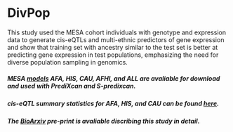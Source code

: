 # DivPop
This study used the MESA cohort individuals with genotype and expression data to generate cis-eQTLs and multi-ethnic predictors of gene expression and show that training set with ancestry similar to the test set is better at predicting gene expression in test populations, emphasizing the need for diverse population sampling in genomics. 
##### MESA [models](http://predictdb.org) AFA, HIS, CAU, AFHI, and ALL are avaliable for download and used with PrediXcan and S-predixcan.
##### cis-eQTL summary statistics for AFA, HIS, and CAU can be found [here](https://www.dropbox.com/sh/f6un5evevyvvyl9/AAA3sfa1DgqY67tx4q36P341a?dl=0).
##### The [BioArxiv](https://www.biorxiv.org/content/early/2018/01/10/245761.article-metrics) pre-print is avaliable discribing this study in detail. 
